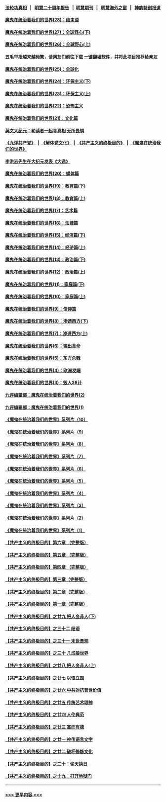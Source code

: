 #### [法轮功真相](https://github.com/gfw-breaker/truth/blob/master/README.md?t=0) &nbsp;&nbsp;|&nbsp;&nbsp; [明慧二十周年报告](https://github.com/gfw-breaker/mh-reports/blob/master/README.md?t=0) &nbsp;&nbsp;|&nbsp;&nbsp;[明慧期刊](https://github.com/gfw-breaker/mh-qikan) &nbsp;&nbsp;|&nbsp;&nbsp; [明慧海外之窗](https://github.com/gfw-breaker/mh-news/blob/master/README.md?t=0) &nbsp;&nbsp;|&nbsp;&nbsp; [神韵特别报道](https://github.com/gfw-breaker/mh-news/blob/master/shenyun.md?t=0)
#### [魔鬼在统治着我们的世界(28)：结束语](../pages/nsc422/n10936246.md?t=06132102) 
#### [魔鬼在统治着我们的世界(27)：全球野心(下)](../pages/nsc422/n10928319.md?t=06132102) 
#### [魔鬼在统治着我们的世界(26)：全球野心(上)](../pages/nsc422/n10900318.md?t=06132102) 
#### 五毛举报越来越频繁，请网友们前往下载 [一键翻墙软件](https://github.com/gfw-breaker/ssr-accounts)，并将此项目推荐给亲友
#### [魔鬼在统治着我们的世界(25)：全球化](../pages/nsc422/n10788205.md?t=06132102) 
#### [魔鬼在统治着我们的世界(24)：环保主义(下)](../pages/nsc422/n10695307.md?t=06132102) 
#### [魔鬼在统治着我们的世界(23)：环保主义(上)](../pages/nsc422/n10688613.md?t=06132102) 
#### [魔鬼在统治着我们的世界(22)：恐怖主义](../pages/nsc422/n10614727.md?t=06132102) 
#### [魔鬼在统治着我们的世界(21)：文化篇](../pages/nsc422/n10597706.md?t=06132102) 
#### [英文大纪元：和读者一起寻真相 无所畏惧](../pages/nsc422/n12542027.md?t=06132102) 
#### [《九评共产党》](https://github.com/begood0513/9ping.md/blob/master/README.md) &nbsp;|&nbsp; [《解体党文化》](../../../../jtdwh.md/blob/master/README.md)  &nbsp;|&nbsp; [《共产主义的终极目的》](../../../../gczydzjmd.md/blob/master/README.md) &nbsp;|&nbsp; [《魔鬼在统治我们的世界》](../../../../mgztzwmdsj.md/blob/master/README.md) 
#### [李洪志先生在大纪元发表《大选》](../pages/nsc422/n12534746.md?t=06132102) 
#### [魔鬼在统治着我们的世界(20)：媒体篇](../pages/nsc422/n10586579.md?t=06132102) 
#### [魔鬼在统治着我们的世界(19)：教育篇(下)](../pages/nsc422/n10564808.md?t=06132102) 
#### [魔鬼在统治着我们的世界(18)：教育篇(上)](../pages/nsc422/n10526970.md?t=06132102) 
#### [魔鬼在统治着我们的世界(17)：艺术篇](../pages/nsc422/n10499093.md?t=06132102) 
#### [魔鬼在统治着我们的世界(16)：法律篇](../pages/nsc422/n10485969.md?t=06132102) 
#### [魔鬼在统治着我们的世界(15)：经济篇(下)](../pages/nsc422/n10469975.md?t=06132102) 
#### [魔鬼在统治着我们的世界(14)：经济篇(上)](../pages/nsc422/n10457370.md?t=06132102) 
#### [魔鬼在统治着我们的世界(13)：政治篇(下)](../pages/nsc422/n10448270.md?t=06132102) 
#### [魔鬼在统治着我们的世界(12)：政治篇(上)](../pages/nsc422/n10444576.md?t=06132102) 
#### [魔鬼在统治着我们的世界(11)：家庭篇(下)](../pages/nsc422/n10440961.md?t=06132102) 
#### [魔鬼在统治着我们的世界(10)：家庭篇(上)](../pages/nsc422/n10435448.md?t=06132102) 
#### [魔鬼在统治着我们的世界(9)：信仰篇](../pages/nsc422/n10432159.md?t=06132102) 
#### [魔鬼在统治着我们的世界(8)：渗透西方(下)](../pages/nsc422/n10429603.md?t=06132102) 
#### [魔鬼在统治着我们的世界(7)：渗透西方(上)](../pages/nsc422/n10426013.md?t=06132102) 
#### [魔鬼在统治着我们的世界(6)：输出革命](../pages/nsc422/n10421536.md?t=06132102) 
#### [魔鬼在统治着我们的世界(5)：东方杀戮](../pages/nsc422/n10417707.md?t=06132102) 
#### [魔鬼在统治着我们的世界(4)：欧洲发端](../pages/nsc422/n10414890.md?t=06132102) 
#### [魔鬼在统治着我们的世界(3)：毁人36计](../pages/nsc422/n10411583.md?t=06132102) 
#### [九评编辑部：魔鬼在统治着我们的世界(2)](../pages/nsc422/n10410036.md?t=06132102) 
#### [九评编辑部：魔鬼在统治着我们的世界(1)](../pages/nsc422/n10406825.md?t=06132102) 
#### [《魔鬼在统治着我们的世界》系列片（10）](../pages/nsc422/n12292670.md?t=06132102) 
#### [《魔鬼在统治着我们的世界》系列片（9）](../pages/nsc422/n12290859.md?t=06132102) 
#### [《魔鬼在统治着我们的世界》系列片（8）](../pages/nsc422/n12287445.md?t=06132102) 
#### [《魔鬼在统治着我们的世界》系列片（7）](../pages/nsc422/n12283425.md?t=06132102) 
#### [《魔鬼在统治着我们的世界》系列片（6）](../pages/nsc422/n12282314.md?t=06132102) 
#### [《魔鬼在统治着我们的世界》系列片（5）](../pages/nsc422/n12281419.md?t=06132102) 
#### [《魔鬼在统治着我们的世界》系列片（4）](../pages/nsc422/n12274024.md?t=06132102) 
#### [《魔鬼在统治着我们的世界》系列片（3）](../pages/nsc422/n12271322.md?t=06132102) 
#### [《魔鬼在统治着我们的世界》系列片（2）](../pages/nsc422/n12269049.md?t=06132102) 
#### [《魔鬼在统治着我们的世界》系列片（1）](../pages/nsc422/n12267575.md?t=06132102) 
#### [【共产主义的终极目的】第六章 （完整版）](../pages/nsc422/n11428913.md?t=06132102) 
#### [【共产主义的终极目的】第五章 （完整版）](../pages/nsc422/n11428912.md?t=06132102) 
#### [【共产主义的终极目的】第四章 （完整版）](../pages/nsc422/n11428907.md?t=06132102) 
#### [【共产主义的终极目的】第三章（完整版）](../pages/nsc422/n11428848.md?t=06132102) 
#### [【共产主义的终极目的】第二章（完整版）](../pages/nsc422/n11428831.md?t=06132102) 
#### [【共产主义的终极目的】第一章（完整版）](../pages/nsc422/n11417651.md?t=06132102) 
#### [【共产主义的终极目的】之廿九 把人变非人(下)](../pages/nsc422/n11344140.md?t=06132102) 
#### [【共产主义的终极目的】之三十二 结语](../pages/nsc422/n11360535.md?t=06132102) 
#### [【共产主义的终极目的】之三十一 末世景观](../pages/nsc422/n11351129.md?t=06132102) 
#### [【共产主义的终极目的】之三十 几成狼世界](../pages/nsc422/n11348280.md?t=06132102) 
#### [【共产主义的终极目的】之廿八 把人变非人(上)](../pages/nsc422/n11340492.md?t=06132102) 
#### [【共产主义的终极目的】之廿七 以恨立国](../pages/nsc422/n11336944.md?t=06132102) 
#### [【共产主义的终极目的】之廿六 中共对抗普世价值](../pages/nsc422/n11324785.md?t=06132102) 
#### [【共产主义的终极目的】之廿五 传统艺术颂神](../pages/nsc422/n11296396.md?t=06132102) 
#### [【共产主义的终极目的】之廿四 人伦典范](../pages/nsc422/n11296397.md?t=06132102) 
#### [【共产主义的终极目的】之廿三 富而有德](../pages/nsc422/n11283598.md?t=06132102) 
#### [【共产主义的终极目的】之廿一 神传语言文字](../pages/nsc422/n11263265.md?t=06132102) 
#### [【共产主义的终极目的】之廿二 破坏修炼文化](../pages/nsc422/n11245728.md?t=06132102) 
#### [【共产主义的终极目的】之二十：偷天换日](../pages/nsc422/n11238846.md?t=06132102) 
#### [【共产主义的终极目的】之十九：打开地狱门](../pages/nsc422/n11206376.md?t=06132102) 

----
#### [ >>> 更早内容 <<< ](../indexes/nsc422-earlier.md)
